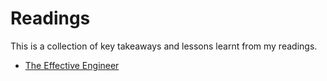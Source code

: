 # Readings
This is a collection of key takeaways and lessons learnt from my readings. 

- [The Effective Engineer](./the_effective_engineer.md)